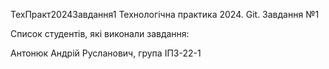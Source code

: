 ТехПракт2024Завдання1
Технологічна практика 2024. Git. Завдання №1

Список студентів, які виконали завдання:

Антонюк Андрій Русланович, група ІПЗ-22-1
